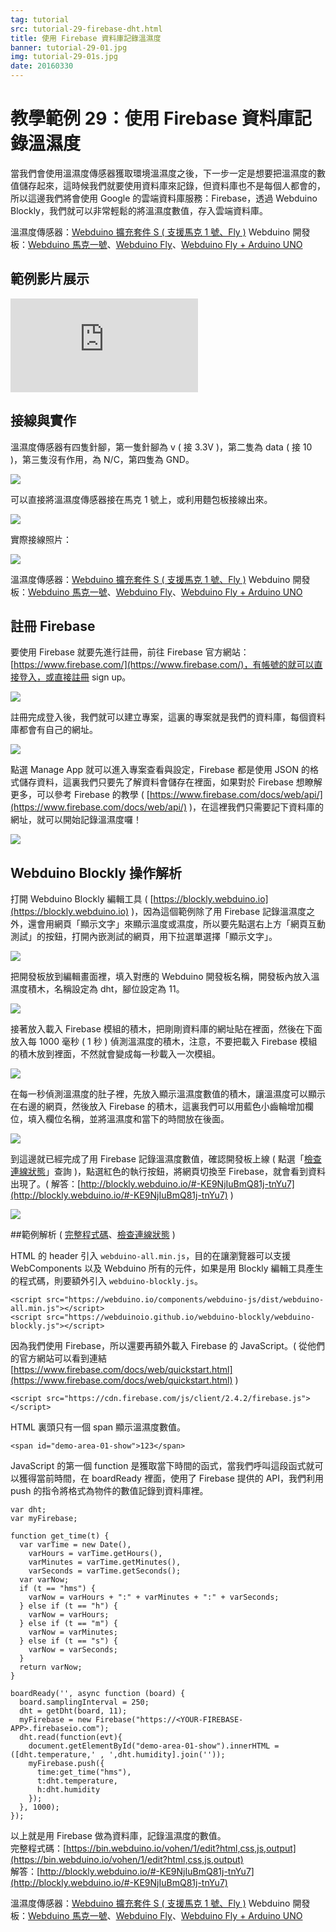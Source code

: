 ```yaml
---
tag: tutorial
src: tutorial-29-firebase-dht.html
title: 使用 Firebase 資料庫記錄溫濕度
banner: tutorial-29-01.jpg
img: tutorial-29-01s.jpg
date: 20160330
---
```


<!-- @@master  = ../../_layout.html-->

<!-- @@block  =  meta-->

<title>教學範例 29：使用 Firebase 資料庫記錄溫濕度 :::: Webduino = Web × Arduino</title>

<meta name="description" content="當我們會使用溫濕度傳感器獲取環境溫濕度之後，下一步一定是想要把溫濕度的數值儲存起來，這時候我們就要使用資料庫來記錄，但資料庫也不是每個人都會的，所以這邊我們將會使用 Google 的雲端資料庫服務：Firebase，透過 Webduino Blockly，我們就可以非常輕鬆的將溫濕度數值，存入雲端資料庫。">

<meta itemprop="description" content="當我們會使用溫濕度傳感器獲取環境溫濕度之後，下一步一定是想要把溫濕度的數值儲存起來，這時候我們就要使用資料庫來記錄，但資料庫也不是每個人都會的，所以這邊我們將會使用 Google 的雲端資料庫服務：Firebase，透過 Webduino Blockly，我們就可以非常輕鬆的將溫濕度數值，存入雲端資料庫。">

<meta property="og:description" content="當我們會使用溫濕度傳感器獲取環境溫濕度之後，下一步一定是想要把溫濕度的數值儲存起來，這時候我們就要使用資料庫來記錄，但資料庫也不是每個人都會的，所以這邊我們將會使用 Google 的雲端資料庫服務：Firebase，透過 Webduino Blockly，我們就可以非常輕鬆的將溫濕度數值，存入雲端資料庫。">

<meta property="og:title" content="教學範例 29：使用 Firebase 資料庫記錄溫濕度" >

<meta property="og:url" content="https://webduino.io/tutorials/tutorial-29-firebase-dht.html">

<meta property="og:image" content="https://webduino.io/img/tutorials/tutorial-29-01s.jpg">

<meta itemprop="image" content="https://webduino.io/img/tutorials/tutorial-29-01s.jpg">

<include src="../_include-tutorials.html"></include>

<!-- @@close-->

<!-- @@block  =  preAndNext-->

<include src="../_include-tutorials-content.html"></include>

<!-- @@close-->

<!-- @@block  =  tutorials-->

# 教學範例 29：使用 Firebase 資料庫記錄溫濕度

當我們會使用溫濕度傳感器獲取環境溫濕度之後，下一步一定是想要把溫濕度的數值儲存起來，這時候我們就要使用資料庫來記錄，但資料庫也不是每個人都會的，所以這邊我們將會使用 Google 的雲端資料庫服務：Firebase，透過 Webduino Blockly，我們就可以非常輕鬆的將溫濕度數值，存入雲端資料庫。

<div class="buy-this">
	<span>溫濕度傳感器：<a href="https://webduino.io/buy/webduino-expansion-s.html" target="_blank">Webduino 擴充套件 S ( 支援馬克 1 號、Fly )</a></span>
	<span>Webduino 開發板：<a href="https://webduino.io/buy/component-webduino-v1.html" target="_blank">Webduino 馬克一號</a>、<a href="https://webduino.io/buy/component-webduino-fly.html" target="_blank">Webduino Fly</a>、<a href="https://webduino.io/buy/component-webduino-uno-fly.html" target="_blank">Webduino Fly + Arduino UNO</a></span>
</div>

## 範例影片展示

<iframe class="youtube" src="https://www.youtube.com/embed/g2vcIGukV6k" frameborder="0" allowfullscreen></iframe>

## 接線與實作

溫濕度傳感器有四隻針腳，第一隻針腳為 v ( 接 3.3V )，第二隻為 data ( 接 10 )，第三隻沒有作用，為 N/C，第四隻為 GND。

![](../img/tutorials/tutorial-29-02.jpg)

可以直接將溫濕度傳感器接在馬克 1 號上，或利用麵包板接線出來。

![](../img/tutorials/tutorial-29-03.jpg)

實際接線照片：

![](../img/tutorials/tutorial-29-04.jpg)

<div class="buy-this">
	<span>溫濕度傳感器：<a href="https://webduino.io/buy/webduino-expansion-s.html" target="_blank">Webduino 擴充套件 S ( 支援馬克 1 號、Fly )</a></span>
	<span>Webduino 開發板：<a href="https://webduino.io/buy/component-webduino-v1.html" target="_blank">Webduino 馬克一號</a>、<a href="https://webduino.io/buy/component-webduino-fly.html" target="_blank">Webduino Fly</a>、<a href="https://webduino.io/buy/component-webduino-uno-fly.html" target="_blank">Webduino Fly + Arduino UNO</a></span>
</div>

## 註冊 Firebase

要使用 Firebase 就要先進行註冊，前往 Firebase 官方網站：[https://www.firebase.com/](https://www.firebase.com/)，有帳號的就可以直接登入，或直接註冊 sign up。

![](../img/tutorials/tutorial-29-05.jpg)

註冊完成登入後，我們就可以建立專案，這裏的專案就是我們的資料庫，每個資料庫都會有自己的網址。

![](../img/tutorials/tutorial-29-06.jpg)

點選 Manage App 就可以進入專案查看與設定，Firebase 都是使用 JSON 的格式儲存資料，這裏我們只要先了解資料會儲存在裡面，如果對於 Firebase 想瞭解更多，可以參考 Firebase 的教學 ( [https://www.firebase.com/docs/web/api/](https://www.firebase.com/docs/web/api/) )，在這裡我們只需要記下資料庫的網址，就可以開始記錄溫濕度囉！

![](../img/tutorials/tutorial-29-07.jpg)

## Webduino Blockly 操作解析

打開 Webduino Blockly 編輯工具 ( [https://blockly.webduino.io](https://blockly.webduino.io) )，因為這個範例除了用 Firebase 記錄溫濕度之外，還會用網頁「顯示文字」來顯示溫度或濕度，所以要先點選右上方「網頁互動測試」的按鈕，打開內嵌測試的網頁，用下拉選單選擇「顯示文字」。

![](../img/tutorials/tutorial-29-08.jpg)

把開發板放到編輯畫面裡，填入對應的 Webduino 開發板名稱，開發板內放入溫濕度積木，名稱設定為 dht，腳位設定為 11。

![](../img/tutorials/tutorial-29-09.jpg)

接著放入載入 Firebase 模組的積木，把剛剛資料庫的網址貼在裡面，然後在下面放入每 1000 毫秒 ( 1 秒 ) 偵測溫濕度的積木，注意，不要把載入 Firebase 模組的積木放到裡面，不然就會變成每一秒載入一次模組。

![](../img/tutorials/tutorial-29-10.jpg)

在每一秒偵測溫濕度的肚子裡，先放入顯示溫濕度數值的積木，讓溫濕度可以顯示在右邊的網頁，然後放入 Firebase 的積木，這裏我們可以用藍色小齒輪增加欄位，填入欄位名稱，並將溫濕度和當下的時間放在後面。

![](../img/tutorials/tutorial-29-11.jpg)

到這邊就已經完成了用 Firebase 記錄溫濕度數值，確認開發板上線 ( 點選「[檢查連線狀態](https://webduino.io/device.html)」查詢 )，點選紅色的執行按鈕，將網頁切換至 Firebase，就會看到資料出現了。( 解答：[http://blockly.webduino.io/#-KE9NjIuBmQ81j-tnYu7](http://blockly.webduino.io/#-KE9NjIuBmQ81j-tnYu7) )

![](../img/tutorials/tutorial-29-12.jpg)

##範例解析 ( [完整程式碼](https://bin.webduino.io/vohen/1/edit?html,css,js,output)、[檢查連線狀態](https://webduino.io/device.html) )

HTML 的 header 引入 `webduino-all.min.js`，目的在讓瀏覽器可以支援 WebComponents 以及 Webduino 所有的元件，如果是用 Blockly 編輯工具產生的程式碼，則要額外引入 `webduino-blockly.js`。

	<script src="https://webduino.io/components/webduino-js/dist/webduino-all.min.js"></script>
	<script src="https://webduinoio.github.io/webduino-blockly/webduino-blockly.js"></script>

因為我們使用 Firebase，所以還要再額外載入 Firebase 的 JavaScript。( 從他們的官方網站可以看到連結 [https://www.firebase.com/docs/web/quickstart.html](https://www.firebase.com/docs/web/quickstart.html) )

	<script src="https://cdn.firebase.com/js/client/2.4.2/firebase.js"></script>

HTML 裏頭只有一個 span 顯示溫濕度數值。

	<span id="demo-area-01-show">123</span>

JavaScript 的第一個 function 是獲取當下時間的函式，當我們呼叫這段函式就可以獲得當前時間，在 boardReady 裡面，使用了 Firebase 提供的 API，我們利用 push 的指令將格式為物件的數值記錄到資料庫裡。	

	var dht;
	var myFirebase;

	function get_time(t) {
	  var varTime = new Date(),
	    varHours = varTime.getHours(),
	    varMinutes = varTime.getMinutes(),
	    varSeconds = varTime.getSeconds();
	  var varNow;
	  if (t == "hms") {
	    varNow = varHours + ":" + varMinutes + ":" + varSeconds;
	  } else if (t == "h") {
	    varNow = varHours;
	  } else if (t == "m") {
	    varNow = varMinutes;
	  } else if (t == "s") {
	    varNow = varSeconds;
	  }
	  return varNow;
	}

	boardReady('', async function (board) {
	  board.samplingInterval = 250;
	  dht = getDht(board, 11);
	  myFirebase = new Firebase("https://<YOUR-FIREBASE-APP>.firebaseio.com");
	  dht.read(function(evt){
	    document.getElementById("demo-area-01-show").innerHTML = ([dht.temperature,' , ',dht.humidity].join(''));
	    myFirebase.push({
	      time:get_time("hms"),
	      t:dht.temperature,
	      h:dht.humidity
	    });
	  }, 1000);
	});

以上就是用 Firebase 做為資料庫，記錄溫濕度的數值。   
完整程式碼：[https://bin.webduino.io/vohen/1/edit?html,css,js,output](https://bin.webduino.io/vohen/1/edit?html,css,js,output)  
解答：[http://blockly.webduino.io/#-KE9NjIuBmQ81j-tnYu7](http://blockly.webduino.io/#-KE9NjIuBmQ81j-tnYu7)

<div class="buy-this">
	<span>溫濕度傳感器：<a href="https://webduino.io/buy/webduino-expansion-s.html" target="_blank">Webduino 擴充套件 S ( 支援馬克 1 號、Fly )</a></span>
	<span>Webduino 開發板：<a href="https://webduino.io/buy/component-webduino-v1.html" target="_blank">Webduino 馬克一號</a>、<a href="https://webduino.io/buy/component-webduino-fly.html" target="_blank">Webduino Fly</a>、<a href="https://webduino.io/buy/component-webduino-uno-fly.html" target="_blank">Webduino Fly + Arduino UNO</a></span>
</div>


<!-- @@close-->